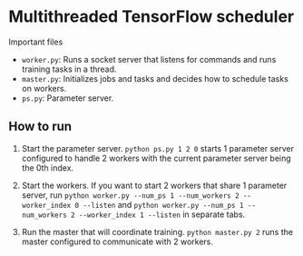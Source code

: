 # Multithreaded TensorFlow scheduler

Important files
- `worker.py`: Runs a socket server that listens for commands and runs training tasks in a thread.
- `master.py`: Initializes jobs and tasks and decides how to schedule tasks on workers.
- `ps.py`: Parameter server.

## How to run
1. Start the parameter server. `python ps.py 1 2 0` starts 1 parameter server configured to handle 2 workers with the current parameter server being the 0th index.

2. Start the workers. If you want to start 2 workers that share 1 parameter server, run `python worker.py --num_ps 1 --num_workers 2 --worker_index 0 --listen` and `python worker.py --num_ps 1 --num_workers 2 --worker_index 1 --listen` in separate tabs.

3. Run the master that will coordinate training. `python master.py 2` runs the master configured to communicate with 2 workers.


